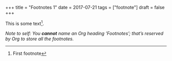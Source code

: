 +++
title = "Footnotes 1"
date = 2017-07-21
tags = ["footnote"]
draft = false
+++

This is some text[^fn:1].

*Note to self: You **cannot** name an Org heading &rsquo;Footnotes&rsquo;; that&rsquo;s reserved by Org to store all the footnotes.*

[^fn:1]: First footnote
